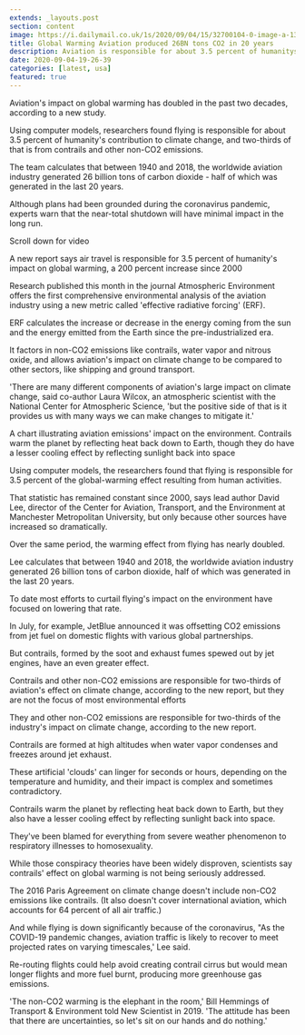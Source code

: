 ```yaml
---
extends: _layouts.post
section: content
image: https://i.dailymail.co.uk/1s/2020/09/04/15/32700104-0-image-a-13_1599230677091.jpg 
title: Global Warming Aviation produced 26BN tons CO2 in 20 years 
description: Aviation is responsible for about 3.5 percent of humanitys contribution to global warming and has added 13 billion tons of CO2 in the atmosphere in just the past 20 years, new study reveals. 
date: 2020-09-04-19-26-39 
categories: [latest, usa] 
featured: true 
--- 
```

Aviation's impact on global warming has doubled in the past two decades, according to a new study. 

Using computer models, researchers found flying is responsible for about 3.5 percent of humanity's contribution to climate change, and two-thirds of that is from contrails and other non-CO2 emissions. 

The team calculates that between 1940 and 2018, the worldwide aviation industry generated 26 billion tons of carbon dioxide - half of which was generated in the last 20 years. 

Although plans had been grounded during the coronavirus pandemic, experts warn that the near-total shutdown will have minimal impact in the long run.

Scroll down for video 

A new report says air travel is responsible for 3.5 percent of humanity's impact on global warming, a 200 percent increase since 2000

Research published this month in the journal Atmospheric Environment offers the first comprehensive environmental analysis of the aviation industry using a new metric called 'effective radiative forcing' (ERF).

ERF calculates the increase or decrease in the energy coming from the sun and the energy emitted from the Earth since the pre-industrialized era.

It factors in non-CO2 emissions like contrails, water vapor and nitrous oxide, and allows aviation's impact on climate change to be compared to other sectors, like shipping and ground transport.

'There are many different components of aviation's large impact on climate change, said co-author Laura Wilcox, an atmospheric scientist with the National Center for Atmospheric Science, 'but the positive side of that is it provides us with many ways we can make changes to mitigate it.'

A chart illustrating aviation emissions' impact on the environment. Contrails warm the planet by reflecting heat back down to Earth, though they do have a lesser cooling effect by reflecting sunlight back into space

Using computer models, the researchers found that flying is responsible for 3.5 percent of the global-warming effect resulting from human activities.

That statistic has remained constant since 2000, says lead author David Lee, director of the Center for Aviation, Transport, and the Environment at Manchester Metropolitan University, but only because other sources have increased so dramatically.

Over the same period, the warming effect from flying has nearly doubled. 

Lee calculates that between 1940 and 2018, the worldwide aviation industry generated 26 billion tons of carbon dioxide, half of which was generated in the last 20 years. 

To date most efforts to curtail flying's impact on the environment have focused on lowering that rate.  

In July, for example, JetBlue announced it was offsetting CO2 emissions from jet fuel on domestic flights with various global partnerships.

But contrails, formed by the soot and exhaust fumes spewed out by jet engines, have an even greater effect.

Contrails and other non-CO2 emissions are responsible for two-thirds of aviation's effect on climate change, according to the new report, but they are not the focus of most environmental efforts

They and other non-CO2 emissions are responsible for two-thirds of the industry's impact on climate change, according to the new report.

Contrails are formed at high altitudes when water vapor condenses and freezes around jet exhaust.

These artificial 'clouds' can linger for seconds or hours, depending on the temperature and humidity, and their impact is complex and sometimes contradictory.

Contrails warm the planet by reflecting heat back down to Earth, but they also have a lesser cooling effect by reflecting sunlight back into space. 

They've been blamed for everything from severe weather phenomenon to respiratory illnesses to homosexuality.

While those conspiracy theories have been widely disproven, scientists say contrails' effect on global warming is not being seriously addressed. 

The 2016 Paris Agreement on climate change doesn't include non-CO2 emissions like contrails. (It also doesn't cover international aviation, which accounts for 64 percent of all air traffic.)

And while flying is down significantly because of the coronavirus, "As the COVID-19 pandemic changes, aviation traffic is likely to recover to meet projected rates on varying timescales,' Lee said. 

Re-routing flights could help avoid creating contrail cirrus but would mean longer flights and more fuel burnt, producing more greenhouse gas emissions. 

'The non-CO2 warming is the elephant in the room,' Bill Hemmings of Transport & Environment told New Scientist in 2019. 'The attitude has been that there are uncertainties, so let's sit on our hands and do nothing.'  

